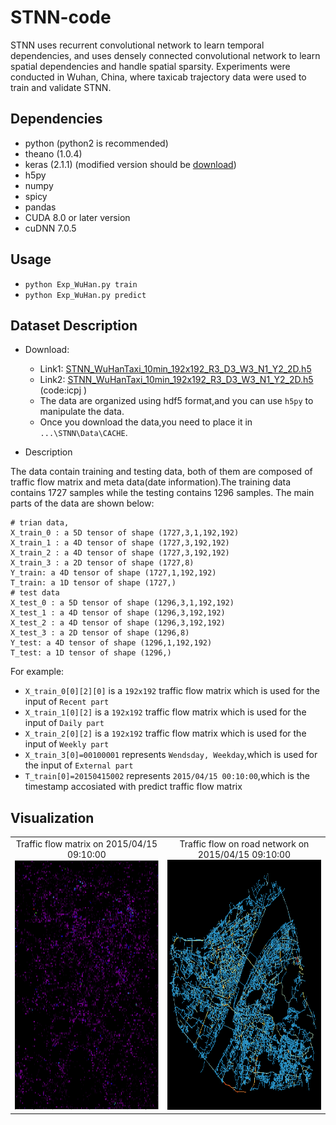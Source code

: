 # STNN-code
STNN uses recurrent convolutional network to learn temporal dependencies, and uses densely connected convolutional network to learn spatial dependencies and handle spatial sparsity. Experiments were conducted in Wuhan, China, where taxicab trajectory data were used to train and validate STNN.

Dependencies
-----

* python (python2 is recommended)
* theano (1.0.4)
* keras (2.1.1) (modified version should be [download](https://github.com/JasonYanxx/STNN/blob/master/site-packages/keras-211.rar))
* h5py
* numpy
* spicy
* pandas
* CUDA 8.0 or later version
* cuDNN 7.0.5

Usage
---------
* ```python Exp_WuHan.py train```
* ```python Exp_WuHan.py predict```

Dataset Description
-------
* Download:
	* Link1: [STNN_WuHanTaxi_10min_192x192_R3_D3_W3_N1_Y2_2D.h5](http://106.12.19.243/ggssc/downloads/STNN/STNN_WuHanTaxi_10min_192x192_R3_D3_W3_N1_Y2_2D.rar)
	* Link2: [STNN_WuHanTaxi_10min_192x192_R3_D3_W3_N1_Y2_2D.h5](https://pan.baidu.com/s/1G4K0OhpfCVYMWnuSYM55Lw) (code:icpj
)
	* The data are organized using hdf5 format,and you can use `h5py` to manipulate the data.
	* Once you download the data,you need to place it in `...\STNN\Data\CACHE`.

* Description

The data contain training and testing data, both of them are composed of traffic flow matrix and meta data(date information).The training data contains 1727 samples while the testing contains 1296 samples. The main parts of the data are shown below:

```
# trian data,
X_train_0 : a 5D tensor of shape (1727,3,1,192,192) 
X_train_1 : a 4D tensor of shape (1727,3,192,192)
X_train_2 : a 4D tensor of shape (1727,3,192,192)
X_train_3 : a 2D tensor of shape (1727,8)
Y_train: a 4D tensor of shape (1727,1,192,192)
T_train: a 1D tensor of shape (1727,)
# test data
X_test_0 : a 5D tensor of shape (1296,3,1,192,192)
X_test_1 : a 4D tensor of shape (1296,3,192,192)
X_test_2 : a 4D tensor of shape (1296,3,192,192)
X_test_3 : a 2D tensor of shape (1296,8)
Y_test: a 4D tensor of shape (1296,1,192,192)
T_test: a 1D tensor of shape (1296,)

```
For example:

* `X_train_0[0][2][0]` is a `192x192` traffic flow matrix which is used for the input of `Recent part`
* `X_train_1[0][2]` is a `192x192` traffic flow matrix which is used for the input of `Daily part`
* `X_train_2[0][2]` is a `192x192` traffic flow matrix which is used for the input of `Weekly part`
* `X_train_3[0]=00100001` represents `Wendsday, Weekday`,which is used for the input of `External part`
* `T_train[0]=20150415002` represents `2015/04/15 00:10:00`,which is the timestamp accosiated with predict traffic flow matrix

Visualization
-----------

<table>
    <tr>
        <td ><center>Traffic flow matrix on 2015/04/15 09:10:00<img src=Figure_1.png width="400" height="400"></center></td>
        <td ><center>Traffic flow on road network on 2015/04/15 09:10:00<img src=Figure_2.png width="400" height="400"></center></td>
    </tr>
</table>
